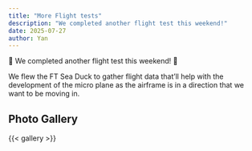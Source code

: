 ```yaml
---
title: "More Flight tests"
description: "We completed another flight test this weekend!"
date: 2025-07-27
author: Yan
---
```


🛫 We completed another flight test this weekend! 🛬

We flew the FT Sea Duck to gather flight data that’ll help with the development of the micro plane as the airframe is in a direction that we want to be moving in.

## Photo Gallery

{{< gallery >}}
